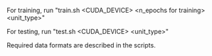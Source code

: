For training, run "train.sh <CUDA_DEVICE> <num of all_utts> <num of paired> <n_epochs for training> <unit_type>"

For testing, run "test.sh <CUDA_DEVICE> <num of all_utts> <num of paired> <unit_type>"

Required data formats are described in the scripts.
